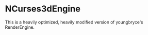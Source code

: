 # NCurses3dEngine
This is a heavily optimized, heavily modified version of youngbryce's RenderEngine.
